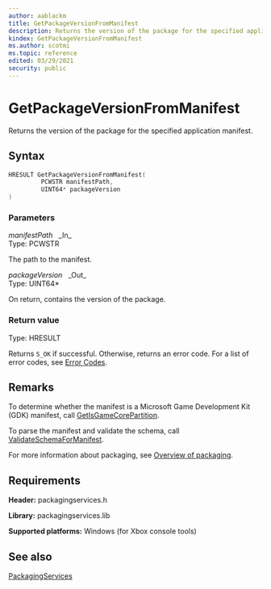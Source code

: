 ```yaml
---
author: aablackm
title: GetPackageVersionFromManifest
description: Returns the version of the package for the specified application manifest.
kindex: GetPackageVersionFromManifest
ms.author: scotmi
ms.topic: reference
edited: 03/29/2021
security: public
---
```


# GetPackageVersionFromManifest

Returns the version of the package for the specified application manifest.

<a id="syntaxSection"></a>

## Syntax

```cpp
HRESULT GetPackageVersionFromManifest(
         PCWSTR manifestPath,
         UINT64* packageVersion
)
```

<a id="parametersSection"></a>

### Parameters

*manifestPath* &nbsp;&nbsp;\_In\_  
Type: PCWSTR

The path to the manifest.

*packageVersion* &nbsp;&nbsp;\_Out\_  
Type: UINT64\*
  
On return, contains the version of the package.

<a id="retvalSection"></a>

### Return value

Type: HRESULT

Returns `S_OK` if successful. Otherwise, returns an error code. For a list of error codes, see [Error Codes](../../../errorcodes.md).

<a id="remarksSection"></a>

## Remarks

To determine whether the manifest is a Microsoft Game Development Kit (GDK) manifest, call [GetIsGameCorePartition](getisgamecorepartition.md).

To parse the manifest and validate the schema, call [ValidateSchemaForManifest](validateschemaformanifest.md).

For more information about packaging, see [Overview of packaging](../../../../packaging/overviews/packaging.md).

<a id="requirementsSection"></a>

## Requirements

**Header:** packagingservices.h

**Library:** packagingservices.lib

**Supported platforms:** Windows (for Xbox console tools)

<a id="seealsoSection"></a>

## See also

[PackagingServices](../packagingservices_members.md)  